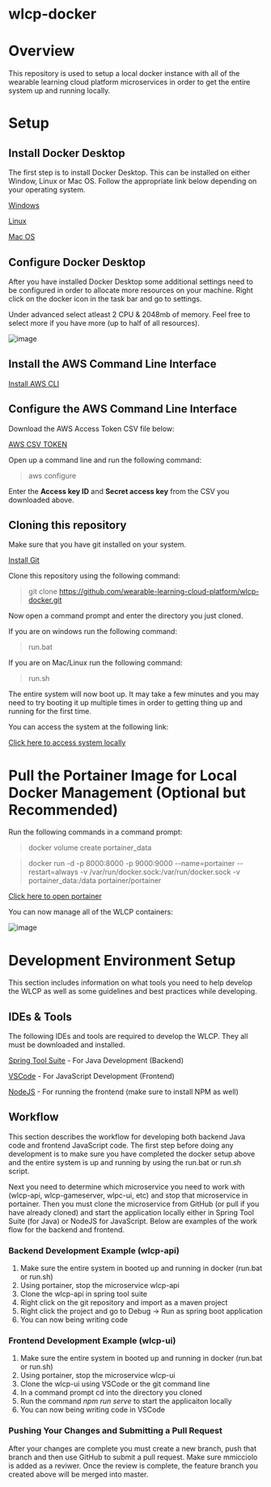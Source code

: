 # wlcp-docker

# Overview

This repository is used to setup a local docker instance with all of the wearable learning cloud platform microservices in order to get the entire system up and running locally.

# Setup

## Install Docker Desktop

The first step is to install Docker Desktop. This can be installed on either Window, Linux or Mac OS. Follow the appropriate link below depending on your operating system.

[Windows](https://docs.docker.com/docker-for-windows/install)

[Linux](https://docs.docker.com/engine/install/)

[Mac OS](https://docs.docker.com/docker-for-mac/install/)

## Configure Docker Desktop

After you have installed Docker Desktop some additional settings need to be configured in order to allocate more resources on your machine. Right click on the docker icon in the task bar and go to settings.

Under advanced select atleast 2 CPU & 2048mb of memory. Feel free to select more if you have more (up to half of all resources).

![image](https://user-images.githubusercontent.com/23061418/80401367-3a1c0280-888a-11ea-881e-c8eb856fafd5.png)

## Install the AWS Command Line Interface

[Install AWS CLI](https://docs.aws.amazon.com/cli/latest/userguide/install-cliv2.html)

## Configure the AWS Command Line Interface

Download the AWS Access Token CSV file below:

[AWS CSV TOKEN](https://drive.google.com/file/d/138A0D85HnU3PQKTahf0yjo9bAY_c8RdI/view?usp=sharing)

Open up a command line and run the following command:

> aws configure

Enter the **Access key ID** and **Secret access key** from the CSV you downloaded above.

## Cloning this repository

Make sure that you have git installed on your system.

[Install Git](https://git-scm.com/downloads)

Clone this repository using the following command:

> git clone https://github.com/wearable-learning-cloud-platform/wlcp-docker.git

Now open a command prompt and enter the directory you just cloned.

If you are on windows run the following command:

> run.bat

If you are on Mac/Linux run the following command:

> run.sh

The entire system will now boot up. It may take a few minutes and you may need to try booting it up multiple times in order to getting thing up and running for the first time.

You can access the system at the following link:

[Click here to access system locally](http://localhost:8050)

# Pull the Portainer Image for Local Docker Management (Optional but Recommended)

Run the following commands in a command prompt:

> docker volume create portainer_data

> docker run -d -p 8000:8000 -p 9000:9000 --name=portainer --restart=always -v /var/run/docker.sock:/var/run/docker.sock -v portainer_data:/data portainer/portainer

[Click here to open portainer](http://localhost:9000)

You can now manage all of the WLCP containers:

![image](https://user-images.githubusercontent.com/23061418/80402483-f75b2a00-888b-11ea-8ab9-2907aa6b4efc.png)

# Development Environment Setup

This section includes information on what tools you need to help develop the WLCP as well as some guidelines and best practices while developing.

## IDEs & Tools

The following IDEs and tools are required to develop the WLCP. They all must be downloaded and installed.

[Spring Tool Suite](https://spring.io/tools) - For Java Development (Backend)

[VSCode](https://code.visualstudio.com/) - For JavaScript Development (Frontend)

[NodeJS](https://nodejs.org/en/) - For running the frontend (make sure to install NPM as well)

## Workflow

This section describes the workflow for developing both backend Java code and frontend JavaScript code. The first step before doing any development is to make sure you have completed the docker setup above and the entire system is up and running by using the run.bat or run.sh script.

Next you need to determine which microservice you need to work with (wlcp-api, wlcp-gameserver, wlpc-ui, etc) and stop that microservice in portainer. Then you must clone the microservice from GitHub (or pull if you have already cloned) and start the application locally either in Spring Tool Suite (for Java) or NodeJS for JavaScript. Below are examples of the work flow for the backend and frontend.

### Backend Development Example (wlcp-api)
1. Make sure the entire system in booted up and running in docker (run.bat or run.sh)
1. Using portainer, stop the microservice wlcp-api
1. Clone the wlcp-api in spring tool suite
1. Right click on the git repository and import as a maven project
1. Right click the project and go to Debug -> Run as spring boot application
1. You can now being writing code

### Frontend Development Example (wlcp-ui)
1. Make sure the entire system in booted up and running in docker (run.bat or run.sh)
1. Using portainer, stop the microservice wlcp-ui
1. Clone the wlcp-ui using VSCode or the git command line
1. In a command prompt cd into the directory you cloned
1. Run the command *npm run serve* to start the applicaiton locally
1. You can now being writing code in VSCode

### Pushing Your Changes and Submitting a Pull Request

After your changes are complete you must create a new branch, push that branch and then use GitHub to submit a pull request. Make sure mmicciolo is added as a reviwer. Once the review is complete, the feature branch you created above will be merged into master.
